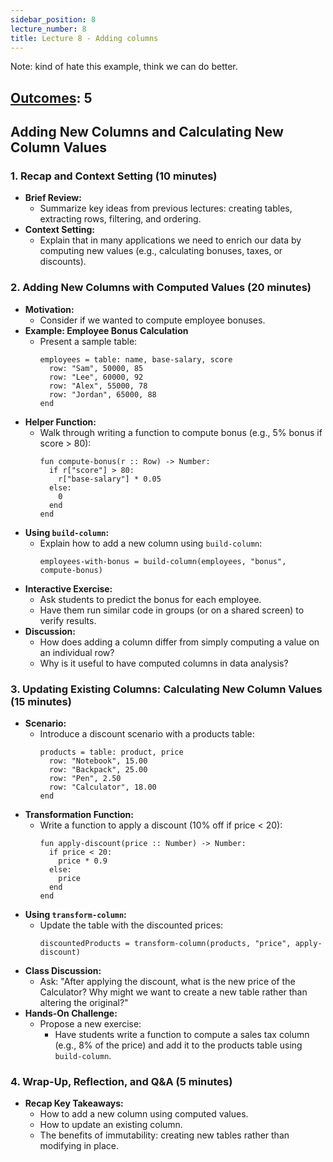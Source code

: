 ```yaml
---
sidebar_position: 8
lecture_number: 8
title: Lecture 8 - Adding columns
---
```


Note: kind of hate this example, think we can do better.
 
## [Outcomes](@/home/outcomes.md): 5

## Adding New Columns and Calculating New Column Values

### 1. Recap and Context Setting (10 minutes)
- **Brief Review:**  
  - Summarize key ideas from previous lectures: creating tables, extracting rows, filtering, and ordering.
- **Context Setting:**  
  - Explain that in many applications we need to enrich our data by computing new values (e.g., calculating bonuses, taxes, or discounts).

### 2. Adding New Columns with Computed Values (20 minutes)
- **Motivation:**  
  - Consider if we wanted to compute employee bonuses.
- **Example: Employee Bonus Calculation**
  - Present a sample table:
    ```pyret
    employees = table: name, base-salary, score
      row: "Sam", 50000, 85
      row: "Lee", 60000, 92
      row: "Alex", 55000, 78
      row: "Jordan", 65000, 88
    end
    ```
- **Helper Function:**  
  - Walk through writing a function to compute bonus (e.g., 5% bonus if score > 80):
    ```pyret
    fun compute-bonus(r :: Row) -> Number:
      if r["score"] > 80:
        r["base-salary"] * 0.05
      else:
        0
      end
    end
    ```
- **Using `build-column`:**  
  - Explain how to add a new column using `build-column`:
    ```pyret
    employees-with-bonus = build-column(employees, "bonus", compute-bonus)
    ```
- **Interactive Exercise:**  
  - Ask students to predict the bonus for each employee.
  - Have them run similar code in groups (or on a shared screen) to verify results.
- **Discussion:**  
  - How does adding a column differ from simply computing a value on an individual row?  
  - Why is it useful to have computed columns in data analysis?

### 3. Updating Existing Columns: Calculating New Column Values (15 minutes)
- **Scenario:**  
  - Introduce a discount scenario with a products table:
    ```pyret
    products = table: product, price
      row: "Notebook", 15.00
      row: "Backpack", 25.00
      row: "Pen", 2.50
      row: "Calculator", 18.00
    end
    ```
- **Transformation Function:**  
  - Write a function to apply a discount (10% off if price < 20):
    ```pyret
    fun apply-discount(price :: Number) -> Number:
      if price < 20:
        price * 0.9
      else:
        price
      end
    end
    ```
- **Using `transform-column`:**  
  - Update the table with the discounted prices:
    ```pyret
    discountedProducts = transform-column(products, "price", apply-discount)
    ```
- **Class Discussion:**  
  - Ask: "After applying the discount, what is the new price of the Calculator? Why might we want to create a new table rather than altering the original?"
- **Hands-On Challenge:**  
  - Propose a new exercise:  
    - Have students write a function to compute a sales tax column (e.g., 8% of the price) and add it to the products table using `build-column`.

### 4. Wrap-Up, Reflection, and Q&A (5 minutes)
- **Recap Key Takeaways:**  
  - How to add a new column using computed values.
  - How to update an existing column.
  - The benefits of immutability: creating new tables rather than modifying in place.

